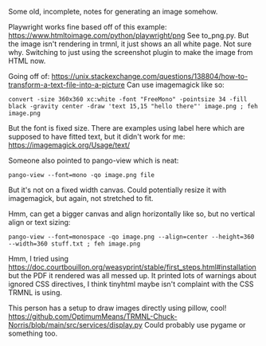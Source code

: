 Some old, incomplete, notes for generating an image somehow.

Playwright works fine based off of this example: https://www.htmltoimage.com/python/playwright/png
See to_png.py.
But the image isn't rendering in trmnl, it just shows an all white page. Not
sure why. Switching to just using the screenshot plugin to make the image from
HTML now.

Going off of: https://unix.stackexchange.com/questions/138804/how-to-transform-a-text-file-into-a-picture
Can use imagemagick like so:

    convert -size 360x360 xc:white -font "FreeMono" -pointsize 34 -fill black -gravity center -draw 'text 15,15 "hello there"' image.png ; feh image.png

But the font is fixed size. There are examples using label here which are
supposed to have fitted text, but it didn't work for me: https://imagemagick.org/Usage/text/

Someone also pointed to pango-view which is neat:

    pango-view --font=mono -qo image.png file

But it's not on a fixed width canvas. Could potentially resize it with
imagemagick, but again, not stretched to fit.

Hmm, can get a bigger canvas and align horizontally like so, but no vertical
align or text sizing:

    pango-view --font=monospace -qo image.png --align=center --height=360 --width=360 stuff.txt ; feh image.png

Hmm, I tried using
https://doc.courtbouillon.org/weasyprint/stable/first_steps.html#installation
but the PDF it rendered was all messed up. It printed lots of warnings about
ignored CSS directives, I think tinyhtml maybe isn't complaint with the CSS
TRMNL is using.

This person has a setup to draw images directly using pillow, cool! https://github.com/OptimumMeans/TRMNL-Chuck-Norris/blob/main/src/services/display.py
Could probably use pygame or something too.
